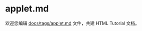applet.md
===

欢迎您编辑 <a target="__blank" href="https://github.com/jaywcjlove/html-tutorial/blob/master/docs/tags/applet.md">docs/tags/applet.md</a> 文件，共建 HTML Tutorial 文档。